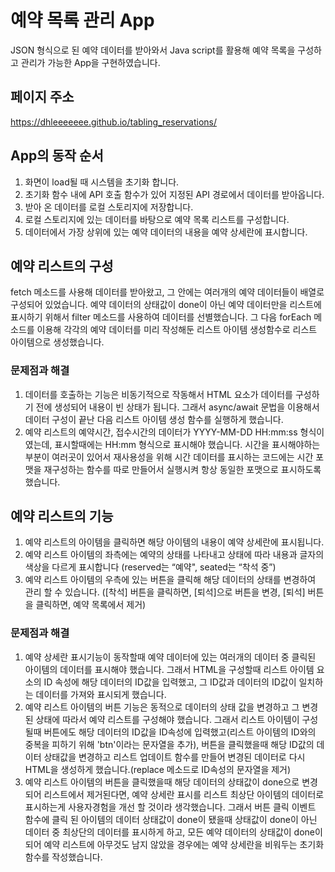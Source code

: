 ﻿# 예약 목록 관리 App
JSON 형식으로 된 예약 데이터를 받아와서 Java script를 활용해 예약 목록을 구성하고 관리가 가능한 App을 구현하였습니다.
 
 
## 페이지 주소
https://dhleeeeeee.github.io/tabling_reservations/


## App의 동작 순서


1. 화면이 load될 때 시스템을 초기화 합니다.
2. 초기화 함수 내에 API 호출 함수가 있어 지정된 API 경로에서 데이터를 받아옵니다.
3. 받아 온 데이터를 로컬 스토리지에 저장합니다.
4. 로컬 스토리지에 있는 데이터를 바탕으로 예약 목록 리스트를 구성합니다.
5. 데이터에서 가장 상위에 있는 예약 데이터의 내용을 예약 상세란에 표시합니다.


## 예약 리스트의 구성


fetch 메소드를 사용해 데이터를 받아왔고, 그 안에는 여러개의 예약 데이터들이 배열로 구성되어 있었습니다.
예약 데이터의 상태값이 done이 아닌 예약 데이터만을 리스트에 표시하기 위해서 filter 메소드를 사용하여 데이터를 선별했습니다.
그 다음 forEach 메소드를 이용해 각각의 예약 데이터를 미리 작성해둔 리스트 아이템 생성함수로 리스트 아이템으로 생성했습니다.


### 문제점과 해결
1. 데이터를 호출하는 기능은 비동기적으로 작동해서 HTML 요소가 데이터를 구성하기 전에 생성되어 내용이 빈 상태가 됩니다.
그래서 async/await 문법을 이용해서 데이터 구성이 끝난 다음 리스트 아이템 생성 함수를 실행하게 했습니다.
2. 예약 리스트의 예약시간, 접수시간의 데이터가 YYYY-MM-DD HH:mm:ss 형식이였는데, 표시할때에는 HH:mm 형식으로 표시해야 했습니다.
시간을 표시해야하는 부분이 여러곳이 있어서 재사용성을 위해 시간 데이터를 표시하는 코드에는 시간 포맷을 재구성하는 함수를 따로 만들어서 실행시켜 항상 동일한 포맷으로 표시하도록 했습니다.

## 예약 리스트의 기능


1. 예약 리스트의 아이템을 클릭하면 해당 아이템의 내용이 예약 상세란에 표시됩니다.
2. 예약 리스트 아이템의 좌측에는 예약의 상태를 나타내고 상태에 따라 내용과 글자의 색상을 다르게 표시합니다 (reserved는 “예약", seated는 “착석 중”)
3. 예약 리스트 아이템의 우측에 있는 버튼을 클릭해 해당 데이터의 상태를 변경하여 관리 할 수 있습니다. ([착석] 버튼을 클릭하면, [퇴석]으로 버튼을 변경,  [퇴석] 버튼을 클릭하면, 예약 목록에서 제거)
 


### 문제점과 해결


1. 예약 상세란 표시기능이 동작할때 예약 데이터에 있는 여러개의 데이터 중 클릭된 아이템의 데이터를 표시해야 했습니다.
그래서 HTML을 구성할때 리스트 아이템 요소의 ID 속성에 해당 데이터의 ID값을 입력했고, 그 ID값과 데이터의 ID값이 일치하는 데이터를 가져와 표시되게 했습니다.
2. 예약 리스트 아이템의 버튼 기능은 동적으로 데이터의 상태 값을 변경하고 그 변경 된 상태에 따라서 예약 리스트를 구성해야 했습니다.
그래서 리스트 아이템이 구성될때 버튼에도 해당 데이터의 ID값을 ID속성에 입력했고(리스트 아이템의 ID와의 중복을 피하기 위해 'btn'이라는 문자열을 추가),
버튼을 클릭했을때 해당 ID값의 데이터 상태값을 변경하고 리스트 업데이트 함수를 만들어 변경된 데이터로 다시 HTML을 생성하게 했습니다.(replace 메소드로 ID속성의 문자열을 제거)
3. 예약 리스트 아이템의 버튼을 클릭했을때 해당 데이터의 상태값이 done으로 변경되어 리스트에서 제거된다면, 예약 상세란 표시를 리스트 최상단 아이템의 데이터로 표시하는게 사용자경험을 개선 할 것이라 생각했습니다.
그래서 버튼 클릭 이벤트 함수에 클릭 된 아이템의 데이터 상태값이 done이 됐을때 상태값이 done이 아닌 데이터 중 최상단의 데이터를 표시하게 하고,
모든 예약 데이터의 상태값이 done이 되어 예약 리스트에 아무것도 남지 않았을 경우에는 예약 상세란을 비워두는 초기화 함수를 작성했습니다.

